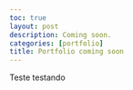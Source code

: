 ```yaml
---
toc: true
layout: post
description: Coming soon.
categories: [portfolio]
title: Portfolio coming soon
---
```


Teste testando

